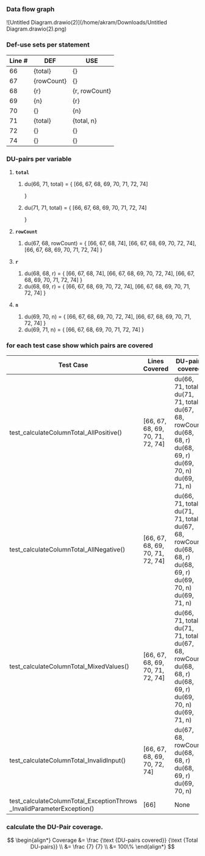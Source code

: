 ### Data flow graph

![Untitled Diagram.drawio(2)](/home/akram/Downloads/Untitled Diagram.drawio(2).png)

### Def-use sets per statement

| Line # | DEF        | USE           |
| ------ | ---------- | ------------- |
| 66     | {total}    | {}            |
| 67     | {rowCount} | {}            |
| 68     | {r}        | {r, rowCount} |
| 69     | {n}        | {r}           |
| 70     | {}         | {n}           |
| 71     | {total}    | {total, n}    |
| 72     | {}         | {}            |
| 74     | {}         | {}            |

### DU-pairs per variable



1. **`total`**

   1. du(66, 71,  total) = {
      	[66, 67, 68, 69, 70, 71, 72, 74]

      }
      
   2. du(71, 71, total) = {
      	[66, 67, 68, 69, 70, 71, 72, 74]

      }

2. **`rowCount`**

   1. du(67, 68, rowCount) = {
      	[66, 67, 68, 74],
      	[66, 67, 68, 69, 70, 72, 74],
      	[66, 67, 68, 69, 70, 71, 72, 74]
      }
   
3. **`r`**

   1. du(68, 68, r) = {
      	[66, 67, 68, 74],
      	[66, 67, 68, 69, 70, 72, 74],
      	[66, 67, 68, 69, 70, 71, 72, 74]
      }
   2. du(68, 69, r) = {
      	[66, 67, 68, 69, 70, 72, 74],
      	[66, 67, 68, 69, 70, 71, 72, 74]
      }
   
4. **`n`**

   1. du(69, 70, n) = {
      	[66, 67, 68, 69, 70, 72, 74],
      	[66, 67, 68, 69, 70, 71, 72, 74]
      }
   2. du(69, 71, n) = {
      	[66, 67, 68, 69, 70, 71, 72, 74]
      }


### for each test case show which pairs are covered

| Test Case                                                    | Lines Covered                    | DU-pairs covered                                             |
| ------------------------------------------------------------ | -------------------------------- | ------------------------------------------------------------ |
| test_calculateColumnTotal_AllPositive()                      | [66, 67, 68, 69, 70, 71, 72, 74] | du(66, 71,  total)<br />du(71, 71,  total)<br />du(67, 68, rowCount)<br />du(68, 68, r)<br />du(68, 69, r)<br />du(69, 70, n)<br />du(69, 71, n) |
| test_calculateColumnTotal_AllNegative()                      | [66, 67, 68, 69, 70, 71, 72, 74] | du(66, 71,  total)<br />du(71, 71,  total)<br />du(67, 68, rowCount)<br />du(68, 68, r)<br />du(68, 69, r)<br />du(69, 70, n)<br />du(69, 71, n) |
| test_calculateColumnTotal_MixedValues()                      | [66, 67, 68, 69, 70, 71, 72, 74] | du(66, 71,  total)<br />du(71, 71,  total)<br />du(67, 68, rowCount)<br />du(68, 68, r)<br />du(68, 69, r)<br />du(69, 70, n)<br />du(69, 71, n) |
| test_calculateColumnTotal_InvalidInput()                     | [66, 67, 68, 69, 70, 72, 74]     | du(67, 68, rowCount)<br />du(68, 68, r)<br />du(68, 69, r)<br />du(69, 70, n) |
| test_calculateColumnTotal_ExceptionThrows<br/>_InvalidParameterException() | [66]                             | None                                                         |



### calculate the DU-Pair coverage.

$$
\begin{align*}
Coverage &= \frac {\text {DU-pairs covered}} {\text {Total DU-pairs}} \\
&= \frac {7} {7} \\
&= 100\%
\end{align*}
$$

